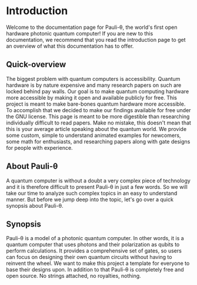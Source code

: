 # Introduction


Welcome to the documentation page for Pauli-θ, the world's first open hardware photonic quantum computer! If you are new to this documentation, we recommend that you read the introduction page to get an overview of what this documentation has to offer.

## Quick-overview

The biggest problem with quantum computers is accessibility. Quantum hardware is by nature expensive and many research papers on such are locked behind pay walls. Our goal is to make quantum computing hardware more accessible by making it open and available publicly for free.
This project is meant to make bare-bones quantum hardware more accessible. To accomplish that we decided to make our findings available for free under the GNU license.
This page  is meant to be more digestible than researching individually difficult to read papers.
Make no mistake, this doesn't mean that this is your average article speaking about the quantum world.
We provide some custom, simple to understand animated examples for newcomers, some math for enthusiasts, and researching papers along with gate designs for people with experience.

## About Pauli-θ


A quantum computer is without a doubt a very complex piece of technology and it is therefore difficult to present Pauli-θ in just a few words. So we will take our time to analyze such complex topics in an easy to understand manner. But before we jump deep into the topic, let's go over a quick synopsis about Pauli-θ.

## Synopsis


Pauli-θ is a model of a photonic quantum computer. In other words, it is a quantum computer that uses photons and their polarization as qubits to perform calculations. It provides a comprehensive set of gates, so users can focus on designing their own quantum circuits without having to reinvent the wheel. We want to make this project a template for everyone to base their designs upon. In addition to that Pauli-θ is completely free and open source. No strings attached, no royalties, nothing.